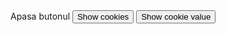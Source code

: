 <script> 
document.cookie = "session=test GDPR"; 
document.cookie = "favorite_task=collect Data"; 
function alertCookie() { 
  alert(document.cookie); 
  } 

document.cookie = "test1=Hello";
document.cookie = "test2=World";

const cookieValue = document.cookie
  .split('; ')
  .find(row => row.startsWith('test2='))
  .split('=')[1];

function alertCookieValue() {
  alert(cookieValue);
}
</script>
<body> Apasa butonul <button onclick="alertCookie()">Show cookies</button> 
<button onclick="alertCookieValue()">Show cookie value</button> </body>
